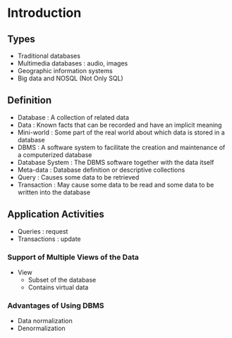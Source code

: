 # Introduction

## Types

* Traditional databases
* Multimedia databases : audio, images
* Geographic information systems
* Big data and NOSQL (Not Only SQL)

## Definition

* Database : A collection of related data
* Data : Known facts that can be recorded and have an implicit meaning
* Mini-world : Some part of the real world about which data is stored in a database
* DBMS : A software system to facilitate the creation and maintenance of a computerized database
* Database System : The DBMS software together with the data itself
* Meta-data : Database definition or descriptive collections
* Query : Causes some data to be retrieved
* Transaction : May cause some data to be read and some data to be written into the database

## Application Activities

* Queries : request
* Transactions : update

### Support of Multiple Views of the Data

* View
  * Subset of the database
  * Contains virtual data

### Advantages of Using DBMS

* Data normalization
* Denormalization

